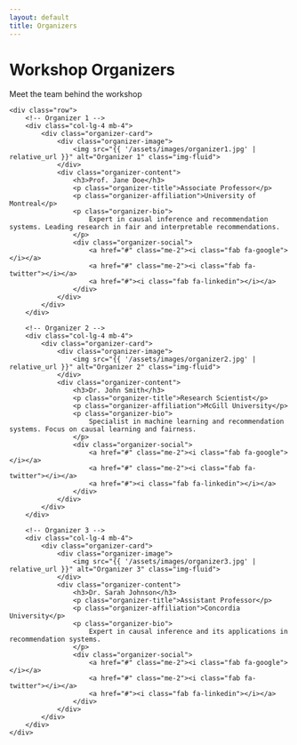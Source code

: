 ```yaml
---
layout: default
title: Organizers
---
```


<div class="container">
    <div class="row">
        <div class="col-12">
            <h1 class="text-center mb-5">Workshop Organizers</h1>
            <p class="text-center lead mb-5">Meet the team behind the workshop</p>
        </div>
    </div>

    <div class="row">
        <!-- Organizer 1 -->
        <div class="col-lg-4 mb-4">
            <div class="organizer-card">
                <div class="organizer-image">
                    <img src="{{ '/assets/images/organizer1.jpg' | relative_url }}" alt="Organizer 1" class="img-fluid">
                </div>
                <div class="organizer-content">
                    <h3>Prof. Jane Doe</h3>
                    <p class="organizer-title">Associate Professor</p>
                    <p class="organizer-affiliation">University of Montreal</p>
                    <p class="organizer-bio">
                        Expert in causal inference and recommendation systems. Leading research in fair and interpretable recommendations.
                    </p>
                    <div class="organizer-social">
                        <a href="#" class="me-2"><i class="fab fa-google"></i></a>
                        <a href="#" class="me-2"><i class="fab fa-twitter"></i></a>
                        <a href="#"><i class="fab fa-linkedin"></i></a>
                    </div>
                </div>
            </div>
        </div>

        <!-- Organizer 2 -->
        <div class="col-lg-4 mb-4">
            <div class="organizer-card">
                <div class="organizer-image">
                    <img src="{{ '/assets/images/organizer2.jpg' | relative_url }}" alt="Organizer 2" class="img-fluid">
                </div>
                <div class="organizer-content">
                    <h3>Dr. John Smith</h3>
                    <p class="organizer-title">Research Scientist</p>
                    <p class="organizer-affiliation">McGill University</p>
                    <p class="organizer-bio">
                        Specialist in machine learning and recommendation systems. Focus on causal learning and fairness.
                    </p>
                    <div class="organizer-social">
                        <a href="#" class="me-2"><i class="fab fa-google"></i></a>
                        <a href="#" class="me-2"><i class="fab fa-twitter"></i></a>
                        <a href="#"><i class="fab fa-linkedin"></i></a>
                    </div>
                </div>
            </div>
        </div>

        <!-- Organizer 3 -->
        <div class="col-lg-4 mb-4">
            <div class="organizer-card">
                <div class="organizer-image">
                    <img src="{{ '/assets/images/organizer3.jpg' | relative_url }}" alt="Organizer 3" class="img-fluid">
                </div>
                <div class="organizer-content">
                    <h3>Dr. Sarah Johnson</h3>
                    <p class="organizer-title">Assistant Professor</p>
                    <p class="organizer-affiliation">Concordia University</p>
                    <p class="organizer-bio">
                        Expert in causal inference and its applications in recommendation systems.
                    </p>
                    <div class="organizer-social">
                        <a href="#" class="me-2"><i class="fab fa-google"></i></a>
                        <a href="#" class="me-2"><i class="fab fa-twitter"></i></a>
                        <a href="#"><i class="fab fa-linkedin"></i></a>
                    </div>
                </div>
            </div>
        </div>
    </div>
</div>

<style>
.organizer-card {
    background: white;
    border-radius: 15px;
    overflow: hidden;
    box-shadow: 0 5px 15px rgba(0,0,0,0.1);
    transition: transform 0.3s ease;
    height: 100%;
}

.organizer-card:hover {
    transform: translateY(-10px);
}

.organizer-image {
    position: relative;
    padding-top: 100%;
    overflow: hidden;
}

.organizer-image img {
    position: absolute;
    top: 0;
    left: 0;
    width: 100%;
    height: 100%;
    object-fit: cover;
    transition: transform 0.3s ease;
}

.organizer-card:hover .organizer-image img {
    transform: scale(1.1);
}

.organizer-content {
    padding: 1.5rem;
}

.organizer-content h3 {
    color: var(--primary-color);
    margin-bottom: 0.5rem;
}

.organizer-title {
    color: var(--secondary-color);
    font-weight: 600;
    margin-bottom: 0.25rem;
}

.organizer-affiliation {
    color: var(--text-color);
    font-size: 0.9rem;
    margin-bottom: 1rem;
}

.organizer-bio {
    color: #666;
    font-size: 0.95rem;
    margin-bottom: 1rem;
}

.organizer-social a {
    color: var(--primary-color);
    font-size: 1.2rem;
    transition: color 0.3s ease;
}

.organizer-social a:hover {
    color: var(--secondary-color);
}

@media (max-width: 768px) {
    .organizer-card {
        margin-bottom: 2rem;
    }
}
</style> 